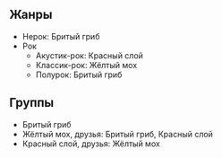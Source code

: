 ## Жанры

-   Нерок: Бритый гриб
-   Рок
    -   Акустик-рок: Красный слой
    -   Классик-рок: Жёлтый мох
    -   Полурок: Бритый гриб

## Группы

-   Бритый гриб
-   Жёлтый мох, друзья: Бритый гриб, Красный слой
-   Красный слой, друзья: Жёлтый мох

